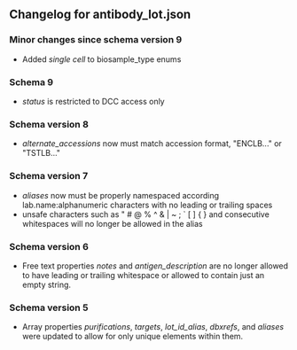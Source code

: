 ## Changelog for antibody_lot.json

### Minor changes since schema version 9

* Added *single cell* to biosample_type enums

### Schema 9

* *status* is restricted to DCC access only

### Schema version 8

* *alternate_accessions* now must match accession format, "ENCLB..." or "TSTLB..."

### Schema version 7

* *aliases* now must be properly namespaced according lab.name:alphanumeric characters with no leading or trailing spaces
* unsafe characters such as " # @ % ^ & | ~ ; ` [ ] { } and consecutive whitespaces will no longer be allowed in the alias

### Schema version 6

* Free text properties *notes* and *antigen_description* are no longer allowed to have leading or trailing whitespace or allowed to contain just an empty string.

### Schema version 5

* Array properties *purifications*, *targets*, *lot_id_alias*, *dbxrefs*, and *aliases* were updated to allow for only unique elements within them.
